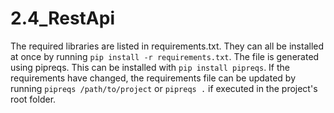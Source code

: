 # 2.4_RestApi
The required libraries are listed in requirements.txt. They can all be installed at once by running `pip install -r requirements.txt`.
The file is generated using pipreqs. This can be installed with `pip install pipreqs`.
If the requirements have changed, the requirements file can be updated by running `pipreqs /path/to/project` or `pipreqs .` if executed in the project's root folder.